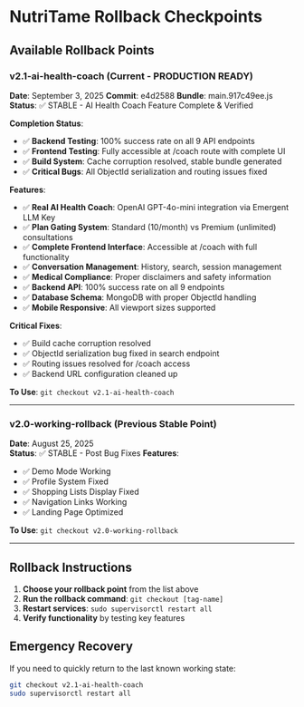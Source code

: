 # NutriTame Rollback Checkpoints

## Available Rollback Points

### v2.1-ai-health-coach (Current - PRODUCTION READY)
**Date**: September 3, 2025
**Commit**: e4d2588
**Bundle**: main.917c49ee.js
**Status**: ✅ STABLE - AI Health Coach Feature Complete & Verified

**Completion Status**:
- ✅ **Backend Testing**: 100% success rate on all 9 API endpoints
- ✅ **Frontend Testing**: Fully accessible at /coach route with complete UI
- ✅ **Build System**: Cache corruption resolved, stable bundle generated
- ✅ **Critical Bugs**: All ObjectId serialization and routing issues fixed

**Features**:
- ✅ **Real AI Health Coach**: OpenAI GPT-4o-mini integration via Emergent LLM Key
- ✅ **Plan Gating System**: Standard (10/month) vs Premium (unlimited) consultations
- ✅ **Complete Frontend Interface**: Accessible at /coach with full functionality
- ✅ **Conversation Management**: History, search, session management
- ✅ **Medical Compliance**: Proper disclaimers and safety information
- ✅ **Backend API**: 100% success rate on all 9 endpoints
- ✅ **Database Schema**: MongoDB with proper ObjectId handling
- ✅ **Mobile Responsive**: All viewport sizes supported

**Critical Fixes**:
- ✅ Build cache corruption resolved
- ✅ ObjectId serialization bug fixed in search endpoint
- ✅ Routing issues resolved for /coach access
- ✅ Backend URL configuration cleaned up

**To Use**: `git checkout v2.1-ai-health-coach`

---

### v2.0-working-rollback (Previous Stable Point)
**Date**: August 25, 2025  
**Status**: ✅ STABLE - Post Bug Fixes
**Features**: 
- ✅ Demo Mode Working
- ✅ Profile System Fixed
- ✅ Shopping Lists Display Fixed
- ✅ Navigation Links Working
- ✅ Landing Page Optimized

**To Use**: `git checkout v2.0-working-rollback`

---

## Rollback Instructions

1. **Choose your rollback point** from the list above
2. **Run the rollback command**: `git checkout [tag-name]`
3. **Restart services**: `sudo supervisorctl restart all`
4. **Verify functionality** by testing key features

## Emergency Recovery

If you need to quickly return to the last known working state:
```bash
git checkout v2.1-ai-health-coach
sudo supervisorctl restart all
```